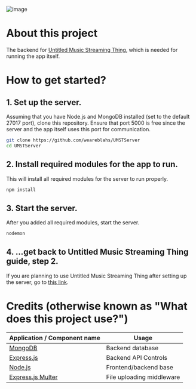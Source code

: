 ![image](https://github.com/user-attachments/assets/a7bd55d1-2e91-40ab-b6a0-80540c645750)

# About this project

The backend for [Untitled Music Streaming Thing](https://github.com/weareblahs/UntitledMusicStreamingThing), which is needed for running the app itself.

# How to get started?

## 1. Set up the server.

Assuming that you have Node.js and MongoDB installed (set to the default 27017 port), clone this repository. Ensure that port 5000 is free since the server and the app itself uses this port for communication.

```bash
git clone https://github.com/weareblahs/UMSTServer
cd UMSTServer
```

## 2. Install required modules for the app to run.

This will install all required modules for the server to run properly.

```bash
npm install
```

## 3. Start the server.

After you added all required modules, start the server.

```bash
nodemon
```

## 4. ...get back to Untitled Music Streaming Thing guide, step 2.

If you are planning to use Untitled Music Streaming Thing after setting up the server, go to [this link](https://github.com/weareblahs/UntitledMusicStreamingThing/?tab=readme-ov-file#2-clone-this-repository).

# Credits (otherwise known as "What does this project use?")

| Application / Component name                             | Usage                     |
| -------------------------------------------------------- | ------------------------- |
| [MongoDB](https://www.mongodb.com/)                      | Backend database          |
| [Express.js](https://expressjs.com/)                     | Backend API Controls      |
| [Node.js](https://nodejs.org/en)                         | Frontend/backend base     |
| [Express.js Multer](https://github.com/expressjs/multer) | File uploading middleware |
